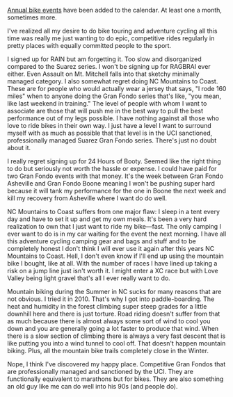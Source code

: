 [Annual bike events](../Cycling/Annual%20bike%20events.md) have been added to the calendar. At least one a month, sometimes more.

I've realized all my desire to do bike touring and adventure cycling all this time was really me just wanting to do epic, competitive rides regularly in pretty places with equally committed people to the sport.

I signed up for RAIN but am forgetting it. Too slow and disorganized compared to the Suarez series. I won't be signing up for RAGBRAI ever either. Even Assault on Mt. Mitchell falls into that sketchy minimally managed category. I also somewhat regret doing NC Mountains to Coast. These are for people who would actually wear a jersey that says, "I rode 160 miles" when to anyone doing the Gran Fondo series that's like, "you mean, like last weekend in training." The level of people with whom I want to associate are those that will push me in the best way to pull the best performance out of my legs possible. I have nothing against all those who love to ride bikes in their own way. I just have a level I want to surround myself with as much as possible that that level is in the UCI sanctioned, professionally managed Suarez Gran Fondo series. There's just no doubt about it.

I really regret signing up for 24 Hours of Booty. Seemed like the right thing to do but seriously not worth the hassle or expense. I could have paid for two Gran Fondo events with that money. It's the week between Gran Fondo Asheville and Gran Fondo Boone meaning I won't be pushing super hard because it will tank my performance for the one in Boone the next week and kill my recovery from Asheville where I want do do well.

NC Mountains to Coast suffers from one major flaw: I sleep in a tent every day and have to set it up and get my own meals. It's been a very hard realization to own that I just want to ride my bike—fast. The only camping I ever want to do is in my car waiting for the event the next morning. I have all this adventure cycling camping gear and bags and stuff and to be completely honest I don't think I will ever use it again after this years NC Mountains to Coast. Hell, I don't even know if I'll end up using the mountain bike I bought, like at all. With the number of races I have lined up taking a risk on a jump line just isn't worth it. I might enter a XC race but with Love Valley being light gravel that's all I ever really want to do.

Mountain biking during the Summer in NC sucks for many reasons that are not obvious. I tried it in 2010. That's why I got into paddle-boarding. The heat and humidity in the forest climbing super steep grades for a little downhill here and there is just torture. Road riding doesn't suffer from that as much because there is almost always some sort of wind to cool you down and you are generally going a lot faster to produce that wind. When there is a slow section of climbing there is always a very fast descent that is like putting you into a wind tunnel to cool off. That doesn't happen mountain biking. Plus, all the mountain bike trails completely close in the Winter.

Nope, I think I've discovered my happy place. Competitive Gran Fondos that are professionally managed and sanctioned by the UCI. They are functionally equivalent to marathons but for bikes. They are also something an old guy like me can do well into his 90s (and people do).


